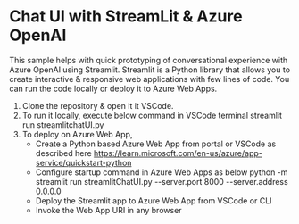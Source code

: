 # Chat UI with StreamLit & Azure OpenAI
This sample helps with quick prototyping of conversational experience with Azure OpenAI using Streamlit. Streamlit is a Python library that allows you to create interactive & responsive web applications with few lines of code. 
You can run the code locally or deploy it to Azure Web Apps. 
1. Clone the repository & open it it VSCode.
2. To run it locally, execute below command in VSCode terminal
   streamlit run streamlitchatUI.py 
3. To deploy on Azure Web App, 
   - Create a Python based Azure Web App from portal or VSCode as described here https://learn.microsoft.com/en-us/azure/app-service/quickstart-python
   - Configure startup command in Azure Web Apps as below 
      python -m streamlit run streamlitChatUI.py --server.port 8000 --server.address 0.0.0.0
   - Deploy the Streamlit app to Azure Web App from VSCode or CLI
   - Invoke the Web App URI in any browser 
